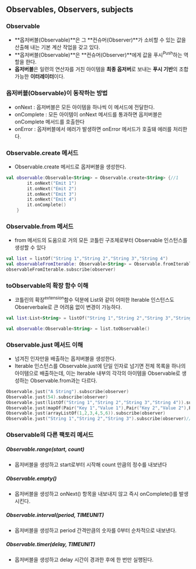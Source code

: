 ## Observables, Observers, subjects



### Observable

- **옵저버블(Observable)**은 그 **컨슈머(Observer)**가 소비할 수 있는 값을 산출해 내는 기본 계산 작업을 갖고 있다.
- **옵저버블(Observable)**은 **컨슈머(Observer)**에게 값을 푸시<sup>Push</sup>하는 역할을 한다.
- **옵저버블**은 일련의 연산자를 거친 아이템을 **최종 옵저버**로 보내는 **푸시 기반**의 조합 가능한 **이터레이터**이다.



### 옵저버블(Observable)이 동작하는 방법

- onNext : 옵저버블은 모든 아이템을 하나씩 이 메서드에 전달한다.
- onComplete : 모든 아이템이 onNext 메서드를 통과하면 옵저버블은 onComplete 메서드를 호출한다
- onError : 옵저버블에서 에러가 발생하면 onError 메서드가 호출돼 에러를 처리한다.



### Observable.create 메서드

- Observable.create 메서드로 옵저버블을 생성한다.

```kotlin
val observable:Observable<String> = Observable.create<String> {//1
        it.onNext("Emit 1")
        it.onNext("Emit 2")
        it.onNext("Emit 3")
        it.onNext("Emit 4")
        it.onComplete()
    }
```



### Observable.from 메서드

- from 메서드의 도움으로 거의 모든 코틀린 구조체로부터 Observable 인스턴스를 생성할 수 있다

```kotlin
val list = listOf("String 1","String 2","String 3","String 4")
val observableFromIterable: Observable<String> = Observable.fromIterable(list)//1
observableFromIterable.subscribe(observer)
```



### toObservable의 확장 함수 이해

- 코틀린의 확장<sup>extension</sup>함수 덕분에 List와 같이 어떠한 Iterable 인스턴스도 Observerbale로 큰 어려움 없이 변경이 가능하다.

```kotlin
val list:List<String> = listOf("String 1","String 2","String 3","String 4")

val observable:Observable<String> = list.toObservable()
```



### Observable.just 메서드 이해

- 넘겨진 인자만을 배출하는 옵저버블을 생성한다.
- Iterable 인스턴스를 Observable.just에 단일 인자로 넘기면 전체 목록을 하나의 아이템으로 배출하는데, 이는 Iterable 내부의 각각의 아이템을 Observable로 생성하는 Observable.from과는 다르다.

```kotlin
Observable.just("A String").subscribe(observer)
Observable.just(54).subscribe(observer)
Observable.just(listOf("String 1","String 2","String 3","String 4")).subscribe(observer)
Observable.just(mapOf(Pair("Key 1","Value 1"),Pair("Key 2","Value 2"),Pair("Key 3","Value 3"))).subscribe(observer)
Observable.just(arrayListOf(1,2,3,4,5,6)).subscribe(observer)
Observable.just("String 1","String 2","String 3").subscribe(observer)//1
```



### Observable의 다른 팩토리 메서드

##### Observable.range(start, count)

- 옵저버블을 생성하고 start로부터 시작해 count 만큼의 정수를 내보낸다

##### Observable.empty<T>()

- 옵저버블을 생성하고 onNext() 항목을 내보내지 않고 즉시 onComplete()를 발생시킨다.

##### Observable.interval(period, TIMEUNIT)

- 옵저버블을 생성하고 period 간격만큼의 숫자를 0부터 순차적으로 내보낸다.

##### Observable.timer(delay, TIMEUNIT)

- 옵저버블을 생성하고 delay 시간이 경과한 후에 한 번만 실행된다.



